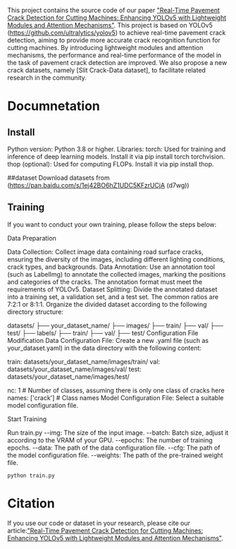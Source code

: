 
This project contains the source code of our paper ["Real-Time Pavement Crack Detection for Cutting Machines: Enhancing YOLOv5 with Lightweight Modules and Attention Mechanisms"](https://).
This project is based on YOLOv5 (https://github.com/ultralytics/yolov5) to achieve real-time pavement crack detection, aiming to provide more accurate crack recognition function for cutting machines. By introducing lightweight modules and attention mechanisms, the performance and real-time performance of the model in the task of pavement crack detection are improved.
We also propose a new crack datasets, namely [Slit Crack-Data dataset], to facilitate related research in the community.

# Documnetation

## Install
Python version: Python 3.8 or higher.
Libraries:
torch: Used for training and inference of deep learning models. Install it via pip install torch torchvision.
thop (optional): Used for computing FLOPs. Install it via pip install thop.

##dataset
Download datasets from (https://pan.baidu.com/s/1ej42BO6hZ1UDC5KFzrUCjA (d7wg))

## Training 

If you want to conduct your own training, please follow the steps below:

Data Preparation

Data Collection: Collect image data containing road surface cracks, ensuring the diversity of the images, including different lighting conditions, crack types, and backgrounds.
Data Annotation: Use an annotation tool (such as LabelImg) to annotate the collected images, marking the positions and categories of the cracks. The annotation format must meet the requirements of YOLOv5.
Dataset Splitting: Divide the annotated dataset into a training set, a validation set, and a test set. The common ratios are 7:2:1 or 8:1:1. Organize the divided dataset according to the following directory structure:

datasets/
    ├── your_dataset_name/
        ├── images/
            ├── train/
            ├── val/
            ├── test/
        ├── labels/
            ├── train/
            ├── val/
            ├── test/
Configuration File Modification
Data Configuration File: Create a new .yaml file (such as your_dataset.yaml) in the data directory with the following content:

train: datasets/your_dataset_name/images/train/
val: datasets/your_dataset_name/images/val/
test: datasets/your_dataset_name/images/test/

nc: 1  # Number of classes, assuming there is only one class of cracks here
names: ['crack']  # Class names
Model Configuration File: Select a suitable model configuration file.

Start Training

Run train.py
--img: The size of the input image.
--batch: Batch size, adjust it according to the VRAM of your GPU.
--epochs: The number of training epochs.
--data: The path of the data configuration file.
--cfg: The path of the model configuration file.
--weights: The path of the pre-trained weight file.
```
python train.py
```

# Citation

If you use our code or dataset in your research, please cite our article:["Real-Time Pavement Crack Detection for Cutting Machines: Enhancing YOLOv5 with Lightweight Modules and Attention Mechanisms"](https://).
